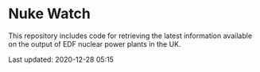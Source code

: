 # Nuke Watch

This repository includes code for retrieving the latest information available on the output of EDF nuclear power plants in the UK.

Last updated: 2020-12-28 05:15